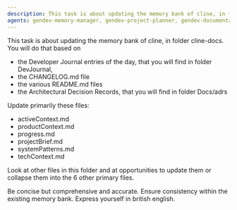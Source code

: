 ```yaml
---
description: This task is about updating the memory bank of cline, in folder cline-docs.
agents: gendev-memory-manager, gendev-project-planner, gendev-documentation-generator, quad-sme-documentation, gendev-system-architect, quad-sme-technical-writer, 
---
```

This task is about updating the memory bank of cline, in folder cline-docs.
You will do that based on
- the Developer Journal entries of the day, that you will find in folder DevJournal,
- the CHANGELOG.md file
- the various README.md files
- the Architectural Decision Records, that you will find in folder Docs/adrs

Update primarily these files:
- activeContext.md
- productContext.md
- progress.md
- projectBrief.md
- systemPatterns.md
- techContext.md

Look at other files in this folder and at opportunities to update them or collapse them into the 6 other primary files.
 
Be concise but comprehensive and accurate. Ensure consistency within the existing memory bank. Express yourself in british english.
